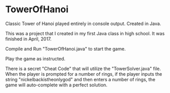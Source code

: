 # TowerOfHanoi
Classic Tower of Hanoi played entirely in console output. Created in Java.


This was a project that I created in my first Java class in high school. It was finished in April, 2017.


Compile and Run "TowerOfHanoi.java" to start the game.

Play the game as instructed. 


There is a secret "Cheat Code" that will utilize the "TowerSolver.java" file. When the player is prompted for a number of rings, if the player inputs the string "nickelbackistheonlygod" and then enters a number of rings, the game will auto-complete with a perfect solution.

